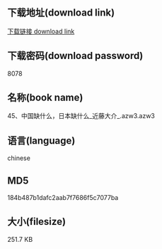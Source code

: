 ## 下载地址(download link)
[下载链接 download link](https://voluble-croquembouche-d321dc.netlify.app/?s=45%E3%80%81%E4%B8%AD%E5%9B%BD%E7%BC%BA%E4%BB%80%E4%B9%88%EF%BC%8C%E6%97%A5%E6%9C%AC%E7%BC%BA%E4%BB%80%E4%B9%88_%E8%BF%91%E8%97%A4%E5%A4%A7%E4%BB%8B_.azw3)

## 下载密码(download password)
8078

## 名称(book name)
45、中国缺什么，日本缺什么_近藤大介_.azw3.azw3

## 语言(language)
chinese

## MD5
184b487b1dafc2aab7f7686f5c7077ba

## 大小(filesize)
251.7 KB
